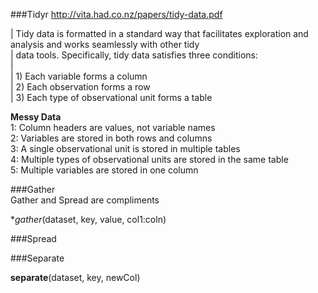 ###Tidyr
http://vita.had.co.nz/papers/tidy-data.pdf  

| Tidy data is formatted in a standard way that facilitates exploration and analysis and works seamlessly with other tidy  
| data tools. Specifically, tidy data satisfies three conditions:  
|   
| 1) Each variable forms a column  
| 2) Each observation forms a row   
| 3) Each type of observational unit forms a table  

**Messy Data**  
1: Column headers are values, not variable names  
2: Variables are stored in both rows and columns  
3: A single observational unit is stored in multiple tables  
4: Multiple types of observational units are stored in the same table  
5: Multiple variables are stored in one column  

###Gather  
Gather and Spread are compliments

**gather*(dataset, key, value, col1:coln)

###Spread

###Separate  

**separate**(dataset, key, newCol)




